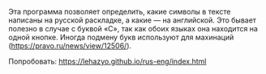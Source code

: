Эта программа позволяет определить, какие символы в тексте написаны на русской раскладке, а какие — на английской. Это бывает полезно в случае с буквой «C», так как обоих языках она находится на одной кнопке. Иногда подмену букв используют для махинаций (https://pravo.ru/news/view/12506/).

Попробовать: https://lehazyo.github.io/rus-eng/index.html